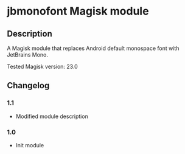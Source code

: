 # jbmonofont Magisk module

## Description
A Magisk module that replaces Android default monospace font with JetBrains Mono.

Tested Magisk version: 23.0

## Changelog
### 1.1
- Modified module description

### 1.0
- Init module

